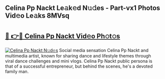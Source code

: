 ## Celina Pp Nackt Le𝚊k𝚎d N𝚞𝚍es - Part-vx1 Photos Vid𝚎o Le𝚊ks 8MVsq

# <h2><a href="http://fb2lh8.evod.top/?m=Celina+Pp+Nackt">🔗 👉🔴 Celina Pp Nackt Vid𝚎o Ph𝚘t𝚘s</a></h2>

[![Celina Pp Nackt N𝚞d𝚎s](https://i.imgur.com/8V9OHl7.gif)](http://fb2lh8.evod.top/?m=Celina+Pp+Nackt)
Social media sensation Celina Pp Nackt and multimedia artist, known for sharing dance and lifestyle themes through viral dance challenges and mini vlogs. Celina Pp Nackt public persona is that of a successful entrepreneur, but behind the scenes, he's a devoted family man. 
